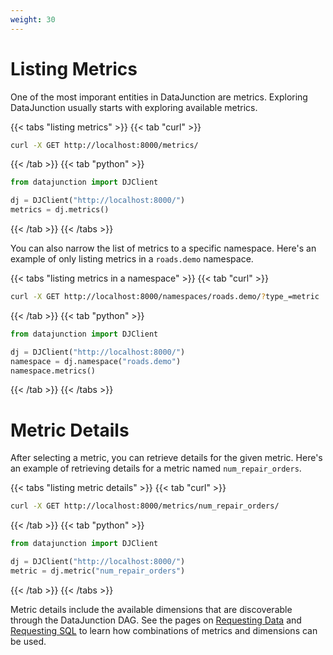 ```yaml
---
weight: 30
---
```


# Listing Metrics

One of the most imporant entities in DataJunction are metrics. Exploring DataJunction usually starts with
exploring available metrics.


{{< tabs "listing metrics" >}}
{{< tab "curl" >}}
```sh
curl -X GET http://localhost:8000/metrics/
```
{{< /tab >}}
{{< tab "python" >}}

```py
from datajunction import DJClient

dj = DJClient("http://localhost:8000/")
metrics = dj.metrics()
```
{{< /tab >}}
{{< /tabs >}}

You can also narrow the list of metrics to a specific namespace. Here's an example of only listing metrics in a `roads.demo`
namespace.

{{< tabs "listing metrics in a namespace" >}}
{{< tab "curl" >}}
```sh
curl -X GET http://localhost:8000/namespaces/roads.demo/?type_=metric
```
{{< /tab >}}
{{< tab "python" >}}
```py
from datajunction import DJClient

dj = DJClient("http://localhost:8000/")
namespace = dj.namespace("roads.demo")
namespace.metrics()
```
{{< /tab >}}
{{< /tabs >}}

# Metric Details

After selecting a metric, you can retrieve details for the given metric. Here's an example of retrieving
details for a metric named `num_repair_orders`.

{{< tabs "listing metric details" >}}
{{< tab "curl" >}}
```sh
curl -X GET http://localhost:8000/metrics/num_repair_orders/
```
{{< /tab >}}
{{< tab "python" >}}
```py
from datajunction import DJClient

dj = DJClient("http://localhost:8000/")
metric = dj.metric("num_repair_orders")
```
{{< /tab >}}
{{< /tabs >}}

Metric details include the available dimensions that are discoverable through the DataJunction DAG. See the pages on
[Requesting Data](../requesting-data) and [Requesting SQL](../requesting-sql) to learn how combinations of metrics
and dimensions can be used.